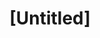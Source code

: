 ---
pid: CH342
title: "[Untitled]"
location_transcription: 
zipcode: 
outside_phl: 
neighborhood: 
age: 
age_range: 
instagram: 
image_file_name: CH_342.jpg
proposal_transcription: A monument for the women in STEM
topic: Technology,Women
topic_summary: 0, 0
type: Other No Form
keywords_other: 
credit: Radica
image_labels: 
twitter: 
facebook: 
permalink: "/monuments/ch342/"
layout: item-page
---